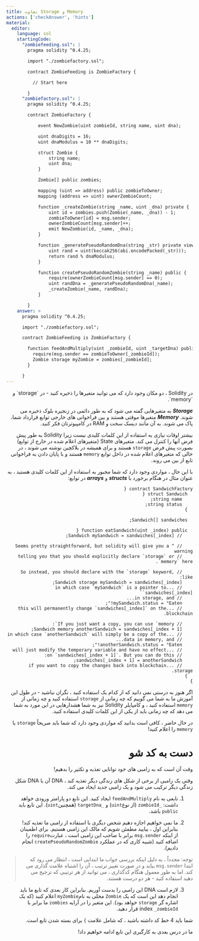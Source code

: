 ```yaml
---
title: تفاوت Storage و Memory
actions: ['checkAnswer', 'hints']
material:
  editor:
    language: sol
    startingCode:
      "zombiefeeding.sol": |
        pragma solidity ^0.4.25;

        import "./zombiefactory.sol";

        contract ZombieFeeding is ZombieFactory {

          // Start here

        }
      "zombiefactory.sol": |
        pragma solidity ^0.4.25;

        contract ZombieFactory {

            event NewZombie(uint zombieId, string name, uint dna);

            uint dnaDigits = 16;
            uint dnaModulus = 10 ** dnaDigits;

            struct Zombie {
                string name;
                uint dna;
            }

            Zombie[] public zombies;

            mapping (uint => address) public zombieToOwner;
            mapping (address => uint) ownerZombieCount;

            function _createZombie(string _name, uint _dna) private {
                uint id = zombies.push(Zombie(_name, _dna)) - 1;
                zombieToOwner[id] = msg.sender;
                ownerZombieCount[msg.sender]++;
                emit NewZombie(id, _name, _dna);
            }

            function _generatePseudoRandomDna(string _str) private view returns (uint) {
                uint rand = uint(keccak256(abi.encodePacked(_str)));
                return rand % dnaModulus;
            }

            function createPseudoRandomZombie(string _name) public {
                require(ownerZombieCount[msg.sender] == 0);
                uint randDna = _generatePseudoRandomDna(_name);
                _createZombie(_name, randDna);
            }

        }
    answer: >
      pragma solidity ^0.4.25;

      import "./zombiefactory.sol";

      contract ZombieFeeding is ZombieFactory {

        function feedAndMultiply(uint _zombieId, uint _targetDna) public {
          require(msg.sender == zombieToOwner[_zombieId]);
          Zombie storage myZombie = zombies[_zombieId];
        }

      }
---
```


<div dir="rtl">
در Solidity ، دو مکان وجود دارد که می توانید متغیرها را ذخیره کنید - در `storage` و `memory`.

**_Storage_** به متغیرهایی گفته می شود که به طور دائمی در زنجیره بلوک ذخیره می شوند. **_Memory_** متغیرها موقتی هستند و بین فراخوانی های خارجی توابع قرارداد شما، پاک می شوند. به آن مانند دیسک سخت و RAM در کامپیوترتان فکر کنید.

بیشتر اوقات نیازی به استفاده از این کلمات کلیدی نیست زیرا Solidity به طور پیش فرض آنها را کنترل می کند. متغیرهای State (متغیرهای اعلام شده در خارج از توابع) بصورت پیش فرض `storage` هستند و برای همیشه در بلاکچین نوشته می شوند ، در حالی که متغیرهای اعلام شده در داخل توابع `memory` هستند و با پایان دادن به فراخوانی تابع از بین می روند.

با این حال ، مواردی وجود دارد که شما مجبور به استفاده از این کلمات کلیدی هستید ، به عنوان مثال در هنگام برخورد با **_structs_** و **_arrays_** در توابع:

```
contract SandwichFactory {
  struct Sandwich {
    string name;
    string status;
  }

  Sandwich[] sandwiches;

  function eatSandwich(uint _index) public {
    // Sandwich mySandwich = sandwiches[_index];

    // ^ Seems pretty straightforward, but solidity will give you a warning
    // telling you that you should explicitly declare `storage` or `memory` here.

    // So instead, you should declare with the `storage` keyword, like:
    Sandwich storage mySandwich = sandwiches[_index];
    // ...in which case `mySandwich` is a pointer to `sandwiches[_index]`
    // in storage, and...
    mySandwich.status = "Eaten!";
    // ...this will permanently change `sandwiches[_index]` on the blockchain.

    // If you just want a copy, you can use `memory`:
    Sandwich memory anotherSandwich = sandwiches[_index + 1];
    // ...in which case `anotherSandwich` will simply be a copy of the 
    // data in memory, and...
    anotherSandwich.status = "Eaten!";
    // ...will just modify the temporary variable and have no effect 
    // on `sandwiches[_index + 1]`. But you can do this:
    sandwiches[_index + 1] = anotherSandwich;
    // ...if you want to copy the changes back into blockchain storage.
  }
}
```

اگر هنوز به درستی نمی دانید که از کدام یک استفاده کنید ، نگران نباشید - در طول این آموزش ما به شما می گوییم که چه زمانی از `storage` استفاده کنید و چه زمانی از `memory` استفاده کنید ، و کامپایلر Solidity نیز به شما هشدارهایی در این مورد به شما می دهد که چه زمانی باید از یکی از این کلمات کلیدی استفاده کنید.

در حال حاضر ، کافی است بدانید که مواردی وجود دارد که شما باید صریحاً `storage` یا `memory` را اعلام کنید!

# دست به کد شو

وقت آن است که به زامبی های خود توانایی تغذیه و تکثیر را بدهیم!

وقتی یک زامبی از برخی از شکل های زندگی دیگر تغذیه کند ، DNA آن با DNA شکل زندگی دیگر ترکیب می شود و یک زامبی جدید ایجاد می کند.

1. تابعی به نام `feedAndMultiply` ایجاد کنید. این تابع دو پارامتر ورودی خواهد داشت: `_zombieId` (از نوع`uint`) و `_targetDna` (همچنین`uint`). این تابع باید `public` باشد.

2. ما نمی خواهیم اجازه دهیم شخص دیگری با استفاده از زامبی ما تغذیه کند! بنابراین اول ، بیایید مطمئن شویم که مالک این زامبی هستیم. برای اطمینان از اینکه `msg.sender` برابر با صاحب این زامبی است ، عبارت`require` را اضافه کنید (شبیه کاری که در عملکرد `createPseudoRandomZombie` انجام دادیم).

 > توجه: مجدداً ، به دلیل اینکه بررسی جواب ما ابتدایی است ، انتظار می رود که ابتدا `msg.sender` بیاید و در صورت تغییر ترتیب ، آن را اشتباه علامت گذاری می کند. اما به طور معمول هنگام کدگذاری ، می توانید از هر ترتیبی که ترجیح می دهید استفاده کنید - هر دو درست هستند.

3. لازم است DNA این زامبی را بدست آوریم. بنابراین کار بعدی که تابع ما باید انجام دهد این است که یک `Zombie` محلی به نام`myZombie` اعلام کنید (که یک اشاره گر `storage` خواهد بود). این متغیر را در آرایه `zombies` ما برابر با index `_zombieId` قرار دهید.

شما باید 4 خط کد داشته باشید ، که شامل علامت `}` برای بسته شدن تابع است.

ما در درس بعدی به کارگیری این تابع ادامه خواهیم داد!
</div>
